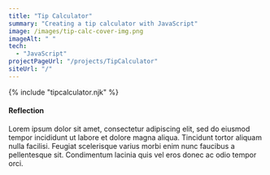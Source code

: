 ```yaml
---
title: "Tip Calculator"
summary: "Creating a tip calculator with JavaScript"
image: /images/tip-calc-cover-img.png
imageAlt: " "
tech:
  - "JavaScript"
projectPageUrl: "/projects/TipCalculator"
siteUrl: "/"
---
```

{% include "tipcalculator.njk" %}

#### Reflection

Lorem ipsum dolor sit amet, consectetur adipiscing elit, sed do eiusmod tempor incididunt ut labore et dolore magna aliqua. Tincidunt tortor aliquam nulla facilisi. Feugiat scelerisque varius morbi enim nunc faucibus a pellentesque sit. Condimentum lacinia quis vel eros donec ac odio tempor orci.